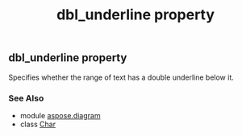 ﻿---
title: dbl_underline property
second_title: Aspose.Diagram for Python via .NET API References
description: 
type: docs
weight: 120
url: /python-net/aspose.diagram/char/dbl_underline/
is_root: false
---

## dbl_underline property


Specifies whether the range of text has a double underline below it.

### See Also
* module [aspose.diagram](../../)
* class [Char](/diagram/python-net/aspose.diagram/char)
